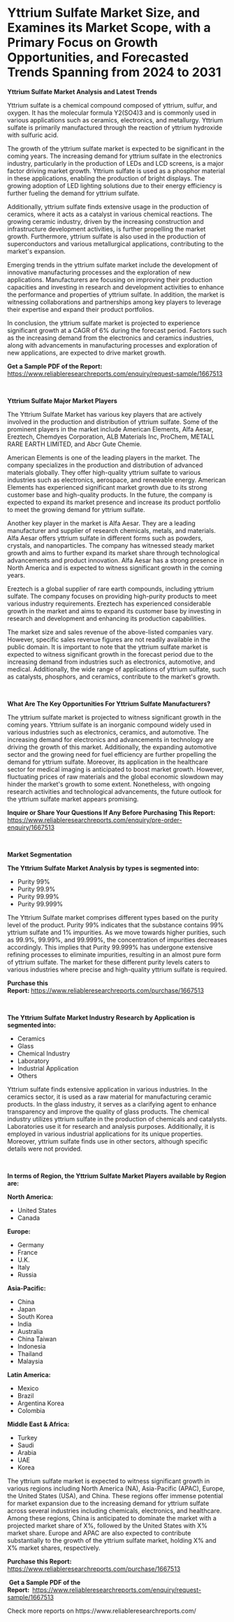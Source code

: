 <p><h1>Yttrium Sulfate Market Size, and Examines its Market Scope, with a Primary Focus on Growth Opportunities, and Forecasted Trends Spanning from 2024 to 2031</h1></p><p><strong>Yttrium Sulfate Market Analysis and Latest Trends</strong></p>
<p><p>Yttrium sulfate is a chemical compound composed of yttrium, sulfur, and oxygen. It has the molecular formula Y2(SO4)3 and is commonly used in various applications such as ceramics, electronics, and metallurgy. Yttrium sulfate is primarily manufactured through the reaction of yttrium hydroxide with sulfuric acid.</p><p>The growth of the yttrium sulfate market is expected to be significant in the coming years. The increasing demand for yttrium sulfate in the electronics industry, particularly in the production of LEDs and LCD screens, is a major factor driving market growth. Yttrium sulfate is used as a phosphor material in these applications, enabling the production of bright displays. The growing adoption of LED lighting solutions due to their energy efficiency is further fueling the demand for yttrium sulfate.</p><p>Additionally, yttrium sulfate finds extensive usage in the production of ceramics, where it acts as a catalyst in various chemical reactions. The growing ceramic industry, driven by the increasing construction and infrastructure development activities, is further propelling the market growth. Furthermore, yttrium sulfate is also used in the production of superconductors and various metallurgical applications, contributing to the market's expansion.</p><p>Emerging trends in the yttrium sulfate market include the development of innovative manufacturing processes and the exploration of new applications. Manufacturers are focusing on improving their production capacities and investing in research and development activities to enhance the performance and properties of yttrium sulfate. In addition, the market is witnessing collaborations and partnerships among key players to leverage their expertise and expand their product portfolios.</p><p>In conclusion, the yttrium sulfate market is projected to experience significant growth at a CAGR of 6% during the forecast period. Factors such as the increasing demand from the electronics and ceramics industries, along with advancements in manufacturing processes and exploration of new applications, are expected to drive market growth.</p></p>
<p><strong>Get a Sample PDF of the Report:&nbsp;</strong> <a href="https://www.reliableresearchreports.com/enquiry/request-sample/1667513">https://www.reliableresearchreports.com/enquiry/request-sample/1667513</a></p>
<p>&nbsp;</p>
<p><strong>Yttrium Sulfate Major Market Players</strong></p>
<p><p>The Yttrium Sulfate Market has various key players that are actively involved in the production and distribution of yttrium sulfate. Some of the prominent players in the market include American Elements, Alfa Aesar, Ereztech, Chemdyes Corporation, ALB Materials Inc, ProChem, METALL RARE EARTH LIMITED, and Abcr Gute Chemie. </p><p>American Elements is one of the leading players in the market. The company specializes in the production and distribution of advanced materials globally. They offer high-quality yttrium sulfate to various industries such as electronics, aerospace, and renewable energy. American Elements has experienced significant market growth due to its strong customer base and high-quality products. In the future, the company is expected to expand its market presence and increase its product portfolio to meet the growing demand for yttrium sulfate.</p><p>Another key player in the market is Alfa Aesar. They are a leading manufacturer and supplier of research chemicals, metals, and materials. Alfa Aesar offers yttrium sulfate in different forms such as powders, crystals, and nanoparticles. The company has witnessed steady market growth and aims to further expand its market share through technological advancements and product innovation. Alfa Aesar has a strong presence in North America and is expected to witness significant growth in the coming years.</p><p>Ereztech is a global supplier of rare earth compounds, including yttrium sulfate. The company focuses on providing high-purity products to meet various industry requirements. Ereztech has experienced considerable growth in the market and aims to expand its customer base by investing in research and development and enhancing its production capabilities.</p><p>The market size and sales revenue of the above-listed companies vary. However, specific sales revenue figures are not readily available in the public domain. It is important to note that the yttrium sulfate market is expected to witness significant growth in the forecast period due to the increasing demand from industries such as electronics, automotive, and medical. Additionally, the wide range of applications of yttrium sulfate, such as catalysts, phosphors, and ceramics, contribute to the market's growth.</p></p>
<p>&nbsp;</p>
<p><strong>What Are The Key Opportunities For Yttrium Sulfate Manufacturers?</strong></p>
<p><p>The yttrium sulfate market is projected to witness significant growth in the coming years. Yttrium sulfate is an inorganic compound widely used in various industries such as electronics, ceramics, and automotive. The increasing demand for electronics and advancements in technology are driving the growth of this market. Additionally, the expanding automotive sector and the growing need for fuel efficiency are further propelling the demand for yttrium sulfate. Moreover, its application in the healthcare sector for medical imaging is anticipated to boost market growth. However, fluctuating prices of raw materials and the global economic slowdown may hinder the market's growth to some extent. Nonetheless, with ongoing research activities and technological advancements, the future outlook for the yttrium sulfate market appears promising.</p></p>
<p><strong>Inquire or Share Your Questions If Any Before Purchasing This Report:</strong> <a href="https://www.reliableresearchreports.com/enquiry/pre-order-enquiry/1667513">https://www.reliableresearchreports.com/enquiry/pre-order-enquiry/1667513</a></p>
<p>&nbsp;</p>
<p><strong>Market Segmentation</strong></p>
<p><strong>The Yttrium Sulfate Market Analysis by types is segmented into:</strong></p>
<p><ul><li>Purity 99%</li><li>Purity 99.9%</li><li>Purity 99.99%</li><li>Purity 99.999%</li></ul></p>
<p><p>The Yttrium Sulfate market comprises different types based on the purity level of the product. Purity 99% indicates that the substance contains 99% yttrium sulfate and 1% impurities. As we move towards higher purities, such as 99.9%, 99.99%, and 99.999%, the concentration of impurities decreases accordingly. This implies that Purity 99.999% has undergone extensive refining processes to eliminate impurities, resulting in an almost pure form of yttrium sulfate. The market for these different purity levels caters to various industries where precise and high-quality yttrium sulfate is required.</p></p>
<p><strong>Purchase this Report:&nbsp;</strong><a href="https://www.reliableresearchreports.com/purchase/1667513">https://www.reliableresearchreports.com/purchase/1667513</a></p>
<p>&nbsp;</p>
<p><strong>The Yttrium Sulfate Market Industry Research by Application is segmented into:</strong></p>
<p><ul><li>Ceramics</li><li>Glass</li><li>Chemical Industry</li><li>Laboratory</li><li>Industrial Application</li><li>Others</li></ul></p>
<p><p>Yttrium sulfate finds extensive application in various industries. In the ceramics sector, it is used as a raw material for manufacturing ceramic products. In the glass industry, it serves as a clarifying agent to enhance transparency and improve the quality of glass products. The chemical industry utilizes yttrium sulfate in the production of chemicals and catalysts. Laboratories use it for research and analysis purposes. Additionally, it is employed in various industrial applications for its unique properties. Moreover, yttrium sulfate finds use in other sectors, although specific details were not provided.</p></p>
<p>&nbsp;</p>
<p><strong>In terms of Region, the Yttrium Sulfate Market Players available by Region are:</strong></p>
<p>
    <p> <strong> North America: </strong>
        <ul>
            <li>United States</li>
            <li>Canada</li>
        </ul>
        </p> 
    <p> <strong> Europe: </strong>
        <ul>
            <li>Germany</li>
            <li>France</li>
            <li>U.K.</li>
            <li>Italy</li>
            <li>Russia</li>
        </ul>
        </p> 
    <p> <strong> Asia-Pacific: </strong>
        <ul>
            <li>China</li>
            <li>Japan</li>
            <li>South Korea</li>
            <li>India</li>
            <li>Australia</li>
            <li>China Taiwan</li>
            <li>Indonesia</li>
            <li>Thailand</li>
            <li>Malaysia</li>
        </ul>
        </p> 
    <p> <strong> Latin America: </strong>
        <ul>
            <li>Mexico</li>
            <li>Brazil</li>
            <li>Argentina Korea</li>
            <li>Colombia</li>
        </ul>
        </p> 
    <p> <strong> Middle East & Africa: </strong>
        <ul>
            <li>Turkey</li>
            <li>Saudi</li>
            <li>Arabia</li>
            <li>UAE</li>
            <li>Korea</li>
        </ul>
    </p>
    </p>
<p><p>The yttrium sulfate market is expected to witness significant growth in various regions including North America (NA), Asia-Pacific (APAC), Europe, the United States (USA), and China. These regions offer immense potential for market expansion due to the increasing demand for yttrium sulfate across several industries including chemicals, electronics, and healthcare. Among these regions, China is anticipated to dominate the market with a projected market share of X%, followed by the United States with X% market share. Europe and APAC are also expected to contribute substantially to the growth of the yttrium sulfate market, holding X% and X% market shares, respectively.</p></p>
<p><strong>Purchase this Report: </strong><a href="https://www.reliableresearchreports.com/purchase/1667513">https://www.reliableresearchreports.com/purchase/1667513</a></p>
<p>&nbsp;<strong>Get a Sample PDF of the Report:&nbsp;&nbsp;</strong><a href="https://www.reliableresearchreports.com/enquiry/request-sample/1667513">https://www.reliableresearchreports.com/enquiry/request-sample/1667513</a></p>
<p><strong></strong></p>
<p>Check more reports on https://www.reliableresearchreports.com/</p>